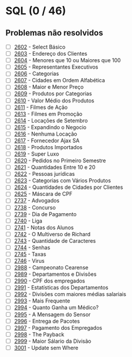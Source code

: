 # SQL (0 / 46)

## Problemas não resolvidos
  - [ ] [2602](https://www.urionlinejudge.com.br/judge/pt/problems/view/2602) - Select Básico
  - [ ] [2603](https://www.urionlinejudge.com.br/judge/pt/problems/view/2603) - Endereço dos Clientes
  - [ ] [2604](https://www.urionlinejudge.com.br/judge/pt/problems/view/2604) - Menores que 10 ou Maiores que 100
  - [ ] [2605](https://www.urionlinejudge.com.br/judge/pt/problems/view/2605) - Representantes Executivos
  - [ ] [2606](https://www.urionlinejudge.com.br/judge/pt/problems/view/2606) - Categorias
  - [ ] [2607](https://www.urionlinejudge.com.br/judge/pt/problems/view/2607) - Cidades em Ordem Alfabética
  - [ ] [2608](https://www.urionlinejudge.com.br/judge/pt/problems/view/2608) - Maior e Menor Preço
  - [ ] [2609](https://www.urionlinejudge.com.br/judge/pt/problems/view/2609) - Produtos por Categorias
  - [ ] [2610](https://www.urionlinejudge.com.br/judge/pt/problems/view/2610) - Valor Médio dos Produtos
  - [ ] [2611](https://www.urionlinejudge.com.br/judge/pt/problems/view/2611) - Filmes de Ação
  - [ ] [2613](https://www.urionlinejudge.com.br/judge/pt/problems/view/2613) - Filmes em Promoção
  - [ ] [2614](https://www.urionlinejudge.com.br/judge/pt/problems/view/2614) - Locações de Setembro
  - [ ] [2615](https://www.urionlinejudge.com.br/judge/pt/problems/view/2615) - Expandindo o Negocio
  - [ ] [2616](https://www.urionlinejudge.com.br/judge/pt/problems/view/2616) - Nenhuma Locação
  - [ ] [2617](https://www.urionlinejudge.com.br/judge/pt/problems/view/2617) - Fornecedor Ajax SA
  - [ ] [2618](https://www.urionlinejudge.com.br/judge/pt/problems/view/2618) - Produtos Importados
  - [ ] [2619](https://www.urionlinejudge.com.br/judge/pt/problems/view/2619) - Super Luxo
  - [ ] [2620](https://www.urionlinejudge.com.br/judge/pt/problems/view/2620) - Pedidos no Primeiro Semestre
  - [ ] [2621](https://www.urionlinejudge.com.br/judge/pt/problems/view/2621) - Quantidades Entre 10 e 20
  - [ ] [2622](https://www.urionlinejudge.com.br/judge/pt/problems/view/2622) - Pessoas jurídicas
  - [ ] [2623](https://www.urionlinejudge.com.br/judge/pt/problems/view/2623) - Categorias com Vários Produtos
  - [ ] [2624](https://www.urionlinejudge.com.br/judge/pt/problems/view/2624) - Quantidades de Cidades por Clientes
  - [ ] [2625](https://www.urionlinejudge.com.br/judge/pt/problems/view/2625) - Máscara de CPF
  - [ ] [2737](https://www.urionlinejudge.com.br/judge/pt/problems/view/2737) - Advogados
  - [ ] [2738](https://www.urionlinejudge.com.br/judge/pt/problems/view/2738) - Concurso
  - [ ] [2739](https://www.urionlinejudge.com.br/judge/pt/problems/view/2739) - Dia de Pagamento
  - [ ] [2740](https://www.urionlinejudge.com.br/judge/pt/problems/view/2740) - Liga
  - [ ] [2741](https://www.urionlinejudge.com.br/judge/pt/problems/view/2741) - Notas dos Alunos
  - [ ] [2742](https://www.urionlinejudge.com.br/judge/pt/problems/view/2742) - O Multiverso de Richard
  - [ ] [2743](https://www.urionlinejudge.com.br/judge/pt/problems/view/2743) - Quantidade de Caracteres
  - [ ] [2744](https://www.urionlinejudge.com.br/judge/pt/problems/view/2744) - Senhas
  - [ ] [2745](https://www.urionlinejudge.com.br/judge/pt/problems/view/2745) - Taxas
  - [ ] [2746](https://www.urionlinejudge.com.br/judge/pt/problems/view/2746) - Virus
  - [ ] [2988](https://www.urionlinejudge.com.br/judge/pt/problems/view/2988) - Campeonato Cearense
  - [ ] [2989](https://www.urionlinejudge.com.br/judge/pt/problems/view/2989) - Departamentos e Divisões
  - [ ] [2990](https://www.urionlinejudge.com.br/judge/pt/problems/view/2990) - CPF dos empregados
  - [ ] [2991](https://www.urionlinejudge.com.br/judge/pt/problems/view/2991) - Estatísticas dos Departamentos
  - [ ] [2992](https://www.urionlinejudge.com.br/judge/pt/problems/view/2992) - Divisões com maiores médias salariais
  - [ ] [2993](https://www.urionlinejudge.com.br/judge/pt/problems/view/2993) - Mais Frequente
  - [ ] [2994](https://www.urionlinejudge.com.br/judge/pt/problems/view/2994) - Quanto Ganha um Médico?
  - [ ] [2995](https://www.urionlinejudge.com.br/judge/pt/problems/view/2995) - A Mensagem do Sensor
  - [ ] [2996](https://www.urionlinejudge.com.br/judge/pt/problems/view/2996) - Entrega de Pacotes
  - [ ] [2997](https://www.urionlinejudge.com.br/judge/pt/problems/view/2997) - Pagamento dos Empregados
  - [ ] [2998](https://www.urionlinejudge.com.br/judge/pt/problems/view/2998) - The Payback
  - [ ] [2999](https://www.urionlinejudge.com.br/judge/pt/problems/view/2999) - Maior Sálario da Divisão
  - [ ] [3001](https://www.urionlinejudge.com.br/judge/pt/problems/view/3001) - Update sem Where